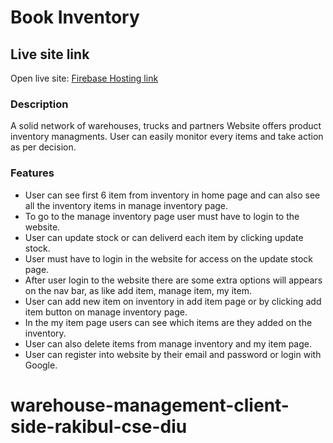 # Book Inventory

## Live site link
Open live site: [Firebase Hosting link](https://book-inventory-21052.web.app/)

### Description
A solid network of warehouses, trucks and partners
Website offers product inventory managments. User can easily monitor every items and take action as per decision.

### Features
* User can see first 6 item from inventory in home page and can also see all the inventory items in manage inventory page.
* To go to the manage inventory page user must have to login to the website.
* User can update stock or can deliverd each item by clicking update stock.
* User must have to login in the website for access on the update stock page.
* After user login to the website there are some extra options will appears on the nav bar, as like add item, manage item, my item.
* User can add new item on inventory in add item page or by clicking add item button on manage inventory page.
* In the my item page users can see which items are they added on the inventory.
* User can also delete items from manage inventory and my item page.
* User can register into website by their email and password or login with Google.

# warehouse-management-client-side-rakibul-cse-diu

